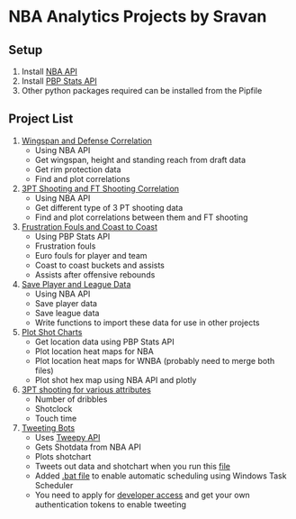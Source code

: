 # NBA Analytics Projects by Sravan
## Setup
1. Install [NBA API](https://github.com/swar/nba_api)
2. Install [PBP Stats API](https://github.com/dblackrun/pbpstats)
3. Other python packages required can be installed from the Pipfile
## Project List 

1. [Wingspan and Defense Correlation](Wingspan_Defense/)
    - Using NBA API
    - Get wingspan, height and standing reach from draft data 
    - Get rim protection data 
    - Find and plot correlations
2. [3PT Shooting and FT Shooting Correlation](Shooting/)
    - Using NBA API
    - Get different type of 3 PT shooting data
    - Find and plot correlations between them and FT shooting
3. [Frustration Fouls and Coast to Coast](Frustration_Coast/)
    - Using PBP Stats API
    - Frustration fouls
    - Euro fouls for player and team
    - Coast to coast buckets and assists
    - Assists after offensive rebounds 
4. [Save Player and League Data](Save_Player_League_Data/)
    - Using NBA API
    - Save player data
    - Save league data
    - Write functions to import these data for use in other projects
5. [Plot Shot Charts](Shot_Charts/)
    - Get location data using PBP Stats API
    - Plot location heat maps for NBA
    - Plot location heat maps for WNBA (probably need to merge both files)
    - Plot shot hex map using NBA API and plotly
6. [3PT shooting for various attributes](Shooting/)
    - Number of dribbles
    - Shotclock
    - Touch time
7. [Tweeting Bots](Tweetbots/)
    - Uses [Tweepy API](https://www.tweepy.org/)
    - Gets Shotdata from NBA API
    - Plots shotchart
    - Tweets out data and shotchart when you run this [file](Tweetbots/tweet_grizz_3pt.py)
    - Added [.bat file](Tweetbots/grizz.bat) to enable automatic scheduling using Windows Task Scheduler
    - You need to apply for [developer access](https://developer.twitter.com) and get your own authentication tokens to enable tweeting
    


